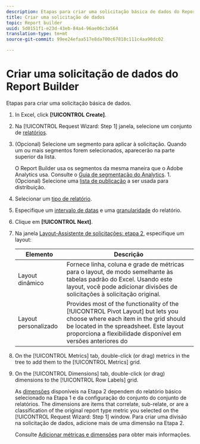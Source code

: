 ```yaml
---
description: Etapas para criar uma solicitação básica de dados do Report Builder.
title: Criar uma solicitação de dados
topic: Report builder
uuid: 5d0151f1-e23d-43eb-84a4-96ae06c3a564
translation-type: tm+mt
source-git-commit: 99ee24efaa517e8da700c67818c111c4aa90dc02

---
```



# Criar uma solicitação de dados do Report Builder

Etapas para criar uma solicitação básica de dados.

1. In Excel, click **[!UICONTROL Create]**.
1. Na [!UICONTROL Request Wizard: Step 1] janela, selecione um conjunto de [relatórios](/help/analyze/report-builder/data-requests/selecting-report-suites/t-select-report-suites.md).
1. (Opcional) Selecione um segmento para aplicar à solicitação. Quando um ou mais segmentos forem selecionados, aparecerão na parte superior da lista.

   O Report Builder usa os segmentos da mesma maneira que o Adobe Analytics usa. Consulte o [Guia de segmentação do Analytics](https://marketing.adobe.com/resources/help/pt_BR/analytics/segment/). 1. (Opcional) Selecione uma [lista de publicação](/help/analyze/report-builder/data-requests/allow-publishing-list-overrides.md) a ser usada para distribuição.
1. Selecionar um [tipo de relatório](/help/analyze/report-builder/data-requests/c-report-types/select-report-types.md).
1. Especifique um [intervalo de datas](/help/analyze/report-builder/data-requests/configuring-report-dates/custom-calendar.md) e uma [granularidade](/help/analyze/report-builder/data-requests/configuring-report-dates/granularity.md) do relatório.
1. Clique em **[!UICONTROL Next]**.
1. Na janela [Layout-Assistente de solicitações: etapa 2](/help/analyze/report-builder/layout/layout.md), especifique um layout:

   | Elemento | Descrição |
   |---|---|
   | Layout dinâmico | Fornece linha, coluna e grade de métricas para o layout, de modo semelhante às tabelas padrão do Excel. Usando este layout, você pode adicionar divisões de solicitações à solicitação original. |
   | Layout personalizado | Provides most of the functionality of the [!UICONTROL Pivot Layout] but lets you choose where each item in the grid should be located in the spreadsheet. Este layout proporciona a flexibilidade disponível em versões anteriores do |

1. On the [!UICONTROL Metrics] tab, double-click (or drag) metrics in the tree to add them to the [!UICONTROL Metrics] grid.
1. On the [!UICONTROL Dimensions] tab, double-click (or drag) dimensions to the [!UICONTROL Row Labels] grid.

   As [dimensões](https://marketing.adobe.com/resources/help/pt_BR/reference/dimensions.html) disponíveis na Etapa 2 dependem do relatório básico selecionado na Etapa 1 e da configuração do conjunto do conjunto de relatórios. The dimensions are items that correlate, sub-relate, or are a classification of the original report type metric you selected on the [!UICONTROL Request Wizard: Step 1] window. Para criar uma divisão na solicitação de dados, adicione mais de uma dimensão na Etapa 2.

   Consulte [Adicionar métricas e dimensões](/help/analyze/report-builder/layout/c-metrics-dimensions/t-add-metrics-and-dimensions.md) para obter mais informações.
